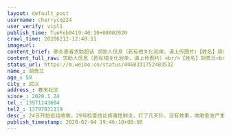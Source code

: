 ```yaml
---
layout: default_post
username: cherrycq224
user_verify: vipl1
publish_time: TueFeb0419:46:10+08002020
crawl_time: 20200212-12:40:51
imageurl: 
content_brief: 肺炎患者求助超话 求助人信息（若有相关化验单，请上传图片）【姓名】胡贵兰【年龄】59【所在城市】武汉【所在小区、社区】春天社区【患病时间】2020.1.24【联系方式】13971143604【其他紧急联系人】13797031119【病情描述】 24日开始低烧咳嗽，29号检查结论病毒性肺炎，打了几天针，没有 ...全文
content_full_raw: 求助人信息（若有相关化验单，请上传图片）<br/>【姓名】胡贵兰<br/>【年龄】59<br/>【所在城市】武汉<br/>【所在小区、社区】春天社区<br/>【患病时间】2020.1.24<br/>【联系方式】13971143604<br/>【其他紧急联系人】13797031119<br/>【病情描述】24日开始低烧咳嗽，29号检查结论病毒性肺炎，打了几天针，没有效果，咳嗽愈发严重，带喘息，患者有高血压，11月刚做了心脏手术！昨天刚刚做了核酸检测，还在等待结果！期望能尽快安排入院！
status_url: https://m.weibo.cn/status/4468331752483532
name_: 胡贵兰
age_: 59
city_: 武汉
address_: 春天社区
since_: 2020.1.24
tel_: 13971143604
tel2_: 13797031119
desc_: 24日开始低烧咳嗽，29号检查结论病毒性肺炎，打了几天针，没有效果，咳嗽愈发严重，带喘息，患者有高血压，11月刚做了心脏手术！昨天刚刚做了核酸检测，还在等待结果！期望能尽快安排入院！
publish_timestamp: 2020-02-04 19:46:10+08:00
---
```


